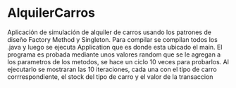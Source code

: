 # AlquilerCarros
Aplicación de simulación de alquiler de carros usando los patrones de diseño Factory Method y Singleton.
Para compilar se compilan todos los .java y luego se ejecuta Application que es donde esta ubicado el main.
El programa es probada mediante unos valores random que se le agregan a los parametros de los metodos, se hace un ciclo 10 veces para probarlos.
Al ejecutarlo se mostraran las 10 iteraciones, cada una con el tipo de carro corrrespondiente, el stock del tipo de carro y el valor de la transaccion
